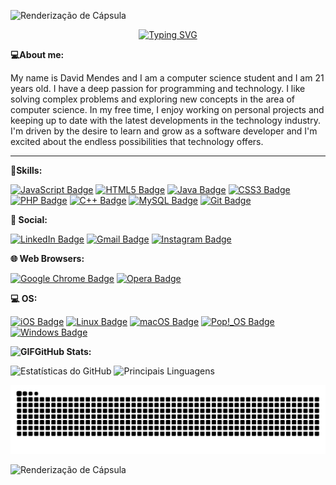 ![Renderização de Cápsula](https://capsule-render.vercel.app/api?type=rounded&height=100&color=gradient)

<p align="center">
  <a href="https://git.io/typing-svg">
    <img src="https://readme-typing-svg.herokuapp.com?font=Fira+Code&pause=1000&color=808080&center=true&vCenter=false&repeat=true&random=false&width=435&lines=Hii%2C+I'm+David+Mendes!!;+I+study+computer+science." alt="Typing SVG">
  </a>
</p>

**💻About me:**

My name is David Mendes and I am a computer science student and I am 21 years old. I have a deep passion for programming and technology. I like solving complex problems and exploring new concepts in the area of computer science. In my free time, I enjoy working on personal projects and keeping up to date with the latest developments in the technology industry. I'm driven by the desire to learn and grow as a software developer and I'm excited about the endless possibilities that technology offers.

-------
**🚀Skills:**

[![JavaScript Badge](https://img.shields.io/badge/JavaScript-F7DF1E?style=for-the-badge&logo=javascript&logoColor=black)](https://www.javascript.com/)
[![HTML5 Badge](https://img.shields.io/badge/HTML5-E34F26?style=for-the-badge&logo=html5&logoColor=white)](https://developer.mozilla.org/en-US/docs/Web/Guide/HTML/HTML5)
[![Java Badge](https://img.shields.io/badge/Java-ED8B00?style=for-the-badge&logo=openjdk&logoColor=white)](https://www.java.com/)
[![CSS3 Badge](https://img.shields.io/badge/CSS3-1572B6?style=for-the-badge&logo=css3&logoColor=white)](https://www.w3.org/Style/CSS/)
[![PHP Badge](https://img.shields.io/badge/PHP-777BB4?style=for-the-badge&logo=php&logoColor=white)](https://www.php.net/)
[![C++ Badge](https://img.shields.io/badge/C%2B%2B-00599C?style=for-the-badge&logo=c%2B%2B&logoColor=white)](https://www.cplusplus.com/)
[![MySQL Badge](https://img.shields.io/badge/MySQL-00000F?style=for-the-badge&logo=mysql&logoColor=white)](https://www.mysql.com/)
[![Git Badge](https://img.shields.io/badge/Git-E44C30?style=for-the-badge&logo=git&logoColor=white)](https://git-scm.com/)

**👨 Social:**

[![LinkedIn Badge](https://img.shields.io/badge/LinkedIn-0077B5?style=for-the-badge&logo=linkedin&logoColor=white)](https://www.linkedin.com/in/david-mendes-url)
[![Gmail Badge](https://img.shields.io/badge/Gmail-D14836?style=for-the-badge&logo=gmail&logoColor=white)](mailto:pciabela@gmail.com)
[![Instagram Badge](https://img.shields.io/badge/Instagram-E4405F?style=for-the-badge&logo=instagram&logoColor=white)](https://www.instagram.com/david_mendes__/?next=%2F)



**🌐 Web Browsers:**

[![Google Chrome Badge](https://img.shields.io/badge/Google_chrome-4285F4?style=for-the-badge&logo=Google-chrome&logoColor=white)](https://www.google.com/chrome/)
[![Opera Badge](https://img.shields.io/badge/Opera-FF1B2D?style=for-the-badge&logo=Opera&logoColor=white)](https://www.opera.com/)

**💻 OS:**

[![iOS Badge](https://img.shields.io/badge/iOS-000000?style=for-the-badge&logo=ios&logoColor=white)](https://www.apple.com/ios/)
[![Linux Badge](https://img.shields.io/badge/Linux-FCC624?style=for-the-badge&logo=linux&logoColor=black)](https://www.linux.org/)
[![macOS Badge](https://img.shields.io/badge/mac%20os-000000?style=for-the-badge&logo=apple&logoColor=white)](https://www.apple.com/macos/)
[![Pop!_OS Badge](https://img.shields.io/badge/Pop!_OS-48B9C7?style=for-the-badge&logo=Pop!_OS&logoColor=white)](https://pop.system76.com/)
[![Windows Badge](https://img.shields.io/badge/Windows-0078D6?style=for-the-badge&logo=windows&logoColor=white)](https://www.microsoft.com/windows/)

**<img height="20" alt="GIF" src="https://github.com/joaopauloaramuni/joaopauloaramuni/blob/main/img/graphic.gif?raw=true"/>GitHub Stats:**

![Estatísticas do GitHub](https://github-readme-stats.vercel.app/api?username=DevsMendes&theme=tokyonight&show_icons=true&hide_border=true&count_private=true)
![Principais Linguagens](https://github-readme-stats.vercel.app/api/top-langs/?username=DevsMendes&theme=tokyonight&show_icons=true&hide_border=true&layout=compact)

![snake gif](https://github.com/DevsMendes/DevsMendes/blob/output/github-contribution-grid-snake.svg)

![Renderização de Cápsula](https://capsule-render.vercel.app/api?type=rounded&height=100&color=gradient)
